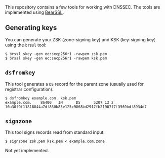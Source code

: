 This repository contains a few tools for working with DNSSEC. The
tools are implemented using [BearSSL].

## Generating keys

You can generate your ZSK (zone-signing key) and KSK (key-signing
key) using the `brssl` tool:

```
$ brssl skey -gen ec:secp256r1 -rawpem zsk.pem
$ brssl skey -gen ec:secp256r1 -rawpem ksk.pem
```

## `dsfromkey`

This tool generates a `DS` record for the parent zone (usually used
for registrar configuration).

```
$ dsfromkey example.com. ksk.pem
example.com.    86400   IN      DS      5207 13 2 10a30f9f11818844a7df830b85e125c9868bd2917fb21907f7f3569bdf8934d7
```

## `signzone`

This tool signs records read from standard input.

```
$ signzone zsk.pem ksk.pem < example.com.zone
```

Not yet implemented.

[BearSSL]: https://bearssl.org
